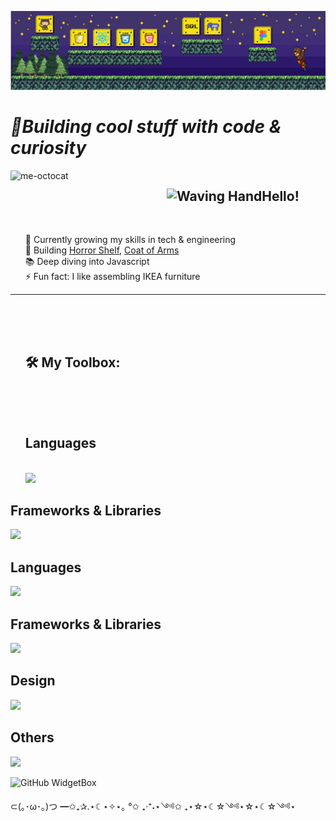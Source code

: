 ![Header](./header.png)

# _🚀Building cool stuff with code & curiosity_

<div id="user-content-toc">  
<img src="https://github.com/KarynaMisnik/KarynaMisnik/assets/96831988/997d3e8b-7ac0-44ee-a88c-bca826ac7a20" alt="me-octocat" width="250" height="auto" align="left" />

<ul><summary list-style-type: none;><h2  style="display: inline-block;"><img src="https://raw.githubusercontent.com/Tarikul-Islam-Anik/Animated-Fluent-Emojis/master/Emojis/Hand%20gestures/Waving%20Hand.png" alt="Waving Hand" width="30" height="30"/>Hello!</h2><br><br>
</summary></ul>
</div>

<ul style="list-style-type: none;">
<li>🌱 Currently growing my skills in tech & engineering</li>
<li>🔭 Building <a href="https://github.com/KarynaMisnik/horror-shelf">Horror Shelf</a>, <a href="https://github.com/KarynaMisnik/coat-of-arms">Coat of Arms</a></li>
<li>📚 Deep diving into Javascript</li>
<li>⚡ Fun fact: I like assembling IKEA furniture
</li>
</ul>

---

 <div id="user-content-toc"> <ul><summary list-style-type: none;> <h2  style="display: inline-block;"><h2> 🛠️ My Toolbox:</h2></summary></ul></div>

  <div id="user-content-toc"> <ul><summary list-style-type: none;> <h2  style="display: inline-block;"> <h2> Languages</h2><br>
<img  src='https://skillicons.dev/icons?i=js,c,html,css,sql'></summary></ul></div>

<h2> Frameworks & Libraries</h2>
<img width="250" height="auto" src='https://skillicons.dev/icons?i=react,materialui,vite'>

## Languages

<img src='https://skillicons.dev/icons?i=js,c,html,css,sql'>

## Frameworks & Libraries

<img src='https://skillicons.dev/icons?i=react,materialui,vite'>

## Design

<img src='https://skillicons.dev/icons?i=figma'>

## Others

<img src='https://skillicons.dev/icons?i=git,ubuntu,md,vscode,matlab,arduino'>

<br>

![GitHub WidgetBox](https://github-widgetbox.vercel.app/api/profile?username=KarynaMisnik&data=repositories,stars,commits&theme=nautilus)

⊂(｡･ω･｡)つ ━✩₊✰.⋆☾⋆✧⋆｡ °✩ ₊‧⁺˖⋆༺✩ ₊⋆☆⋆☾☆༺⋆☆⋆☾☆༺⋆
